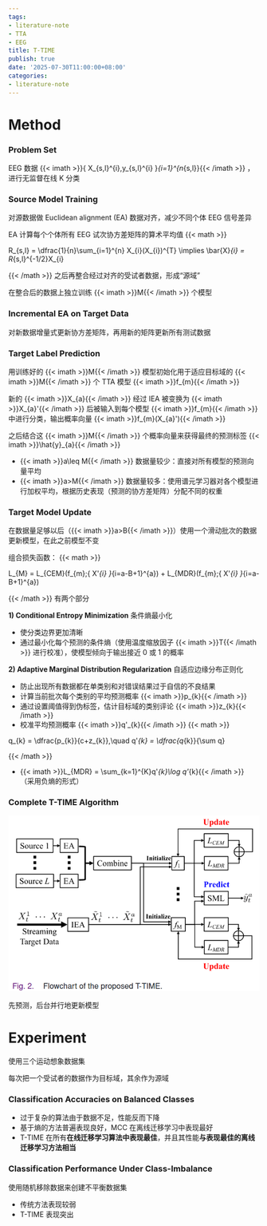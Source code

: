 ```yaml
---
tags:
- literature-note
- TTA
- EEG
title: T-TIME
publish: true
date: '2025-07-30T11:00:00+08:00'
categories:
- literature-note
---
```

# Method

### Problem Set

EEG 数据 {{< imath >}}\{ X_{s,l}^{i},y_{s,l}^{i} \}_{i=1}^{n_{s,l}}{{< /imath >}} ，进行无监督在线 K 分类

### Source Model Training

对源数据做 Euclidean alignment (EA) 数据对齐，减少不同个体 EEG 信号差异

EA 计算每个个体所有 EEG 试次协方差矩阵的算术平均值
{{< math >}}

R_{s,l} = \dfrac{1}{n}\sum_{i=1}^{n} X_{i}(X_{i})^{T} \implies \bar{X}_{i} = R_{s,l}^{-1/2}X_{i}

{{< /math >}}
之后再整合经过对齐的受试者数据，形成“源域”

在整合后的数据上独立训练 {{< imath >}}M{{< /imath >}} 个模型

### Incremental EA on Target Data

对新数据增量式更新协方差矩阵，再用新的矩阵更新所有测试数据

### Target Label Prediction

用训练好的 {{< imath >}}M{{< /imath >}} 模型初始化用于适应目标域的 {{< imath >}}M{{< /imath >}} 个 TTA 模型 {{< imath >}}f_{m}{{< /imath >}} 

新的 {{< imath >}}X_{a}{{< /imath >}} 经过 IEA 被变换为 {{< imath >}}X_{a}'{{< /imath >}} 后被输入到每个模型 {{< imath >}}f_{m}{{< /imath >}} 中进行分类，输出概率向量 {{< imath >}}f_{m}(X_{a}'){{< /imath >}} 

之后结合这 {{< imath >}}M{{< /imath >}} 个概率向量来获得最终的预测标签 {{< imath >}}\hat{y}_{a}{{< /imath >}} 
- {{< imath >}}a\leq M{{< /imath >}} 数据量较少：直接对所有模型的预测向量平均
- {{< imath >}}a>M{{< /imath >}} 数据量较多：使用谱元学习器对各个模型进行加权平均，根据历史表现（预测的协方差矩阵）分配不同的权重

### Target Model Update

在数据量足够以后（{{< imath >}}a>B{{< /imath >}}）使用一个滑动批次的数据更新模型，在此之前模型不变

组合损失函数：
{{< math >}}

L_{M} = L_{CEM}(f_{m};\{ X'_{i} \}_{i=a-B+1}^{a}) + L_{MDR}(f_{m};\{ X'_{i} \}_{i=a-B+1}^{a})

{{< /math >}}
有两个部分

**1) Conditional Entropy Minimization** 条件熵最小化
- 使分类边界更加清晰
- 通过最小化每个预测的条件熵（使用温度缩放因子 {{< imath >}}T{{< /imath >}} 进行校准），使模型倾向于输出接近 0 或 1 的概率

**2) Adaptive Marginal Distribution Regularization** 自适应边缘分布正则化
- 防止出现所有数据都在单类别和对错误结果过于自信的不良结果
- 计算当前批次每个类别的平均预测概率 {{< imath >}}p_{k}{{< /imath >}}
- 通过设置阈值得到伪标签，估计目标域的类别评论 {{< imath >}}z_{k}{{< /imath >}}
- 校准平均预测概率 {{< imath >}}q'_{k}{{< /imath >}}
{{< math >}}

q_{k} = \dfrac{p_{k}}{c+z_{k}},\quad q'_{k} = \dfrac{q_{k}}{\sum q}

{{< /math >}}
- {{< imath >}}L_{MDR} = \sum_{k=1}^{K}q'_{k}\log q'_{k}{{< /imath >}} （采用负熵的形式）

### Complete T-TIME Algorithm

![500](/images/t-time/pasted-image-20250630164657.png)

先预测，后台并行地更新模型

# Experiment

使用三个运动想象数据集

每次把一个受试者的数据作为目标域，其余作为源域

### Classification Accuracies on Balanced Classes

- 过于复杂的算法由于数据不足，性能反而下降
- 基于熵的方法普遍表现良好，MCC 在离线迁移学习中表现最好
- T-TIME 在所有**在线迁移学习算法中表现最佳**，并且其性能**与表现最佳的离线迁移学习方法相当**

### Classification Performance Under Class-Imbalance

使用随机移除数据来创建不平衡数据集

- 传统方法表现较弱
- T-TIME 表现突出

